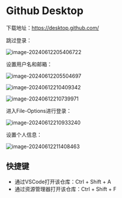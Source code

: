 # Github Desktop

下载地址：https://desktop.github.com/

跳过登录：

![image-20240612205406722](https://fastly.jsdelivr.net/gh/LetengZzz/img@main/tc2/img202406122054134.png)

设置用户名和邮箱：

![image-20240612205504697](https://fastly.jsdelivr.net/gh/LetengZzz/img@main/tc2/img202406122055780.png)

![image-20240612210409342](https://fastly.jsdelivr.net/gh/LetengZzz/img@main/tc2/img202406122104806.png)

![image-20240612210739971](https://fastly.jsdelivr.net/gh/LetengZzz/img@main/tc2/img202406122107631.png)

进入File-Options进行登录：

![image-20240612210933240](https://fastly.jsdelivr.net/gh/LetengZzz/img@main/tc2/img202406122109705.png)

设置个人信息：

![image-20240612211408463](https://fastly.jsdelivr.net/gh/LetengZzz/img@main/tc2/img202406122114755.png)

## 快捷键

- 通过VSCode打开该仓库：Ctrl + Shift + A
- 通过资源管理器打开该仓库：Ctrl + Shift + F
